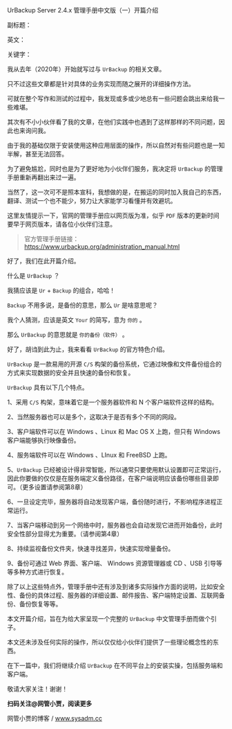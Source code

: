 UrBackup Server 2.4.x 管理手册中文版（一）开篇介绍

副标题：

英文：

关键字：



我从去年（2020年）开始就写过与 `UrBackup` 的相关文章。

只不过这些文章都是针对具体的业务实现而随之展开的详细操作方法。

可就在整个写作和测试的过程中，我发现或多或少地总有一些问题会跳出来给我一些难堪。

其次有不小小伙伴看了我的文章，在他们实践中也遇到了这样那样的不同问题，因此也来询问我。

由于我的基础仅限于安装使用这种应用层面的操作，所以自然对有些问题也是一知半解，甚至无法回答。

为了避免尴尬，同时也是为了更好地为小伙伴们服务，我决定将 `UrBackup` 的管理手册重新再翻出来过一遍。

当然了，这一次可不是照本宣科，我想做的是，在搬运的同时加入我自己的东西，翻译、测试一个也不能少，努力让大家能学习看懂并有效避坑。

这里友情提示一下，官网的管理手册应以网页版为准，似乎 `PDF` 版本的更新时间要早于网页版本，请各位小伙伴们注意。

> 官方管理手册链接：https://www.urbackup.org/administration_manual.html

好了，我们在此开篇介绍。



什么是 `UrBackup` ？

我猜应该是 `Ur` + `Backup` 的组合，哈哈！

`Backup` 不用多说，是备份的意思，那么 `Ur` 是啥意思呢？

我个人猜测，应该是英文 `Your` 的简写，意为 `你的` 。

那么 `UrBackup` 的意思就是 `你的备份（软件）` 。

好了，胡诌到此为止，我来看看 `UrBackup` 的官方特色介绍。



`UrBackup` 是一款易用的开源 `C/S` 构架的备份系统，它通过映像和文件备份组合的方式来实现数据的安全并且快速的备份和恢复。

`UrBackup` 具有以下几个特点。

1、采用 `C/S` 构架，意味着它是一个服务器软件和 N 个客户端软件这样的结构。

2、当然服务器也可以是多个，这取决于是否有多个不同的网段。

3、客户端软件可以在 Windows 、Linux 和 Mac OS X 上跑，但只有 Windows 客户端能够执行映像备份。

4、服务端软件可以在 Windows 、LInux 和 FreeBSD 上跑。

5、`UrBackup` 已经被设计得非常智能，所以通常只要使用默认设置即可正常运行，因此你要做的仅仅是在服务端定义备份路径，在客户端说明应该备份哪些目录即可。（更多设置请参阅第8章）

6、一旦设定完毕，服务器将自动发现客户端，备份随时进行，不影响程序进程正常运行。

7、当客户端移动到另一个网络中时，服务器也会自动发现它进而开始备份，此时安全性部分显得尤为重要。（请参阅第4章）

8、持续监视备份文件夹，快速寻找差异，快速实现增量备份。

9、备份可通过 Web 界面、客户端、 Windows 资源管理器或 CD 、USB 引导等等多种方式进行恢复。



除了以上这些特点外，管理手册中还有涉及到诸多实际操作方面的说明，比如安全性、备份的具体过程、服务器的详细设置、邮件报告、客户端特定设置、互联网备份、备份恢复等等。

本文开篇介绍，旨在为给大家呈现一个完整的 `UrBackup` 中文管理手册而做个引子。

本文还未涉及任何实际的操作，所以仅仅给小伙伴们提供了一些理论概念性的东西。

在下一篇中，我们将继续介绍 `UrBackup` 在不同平台上的安装实操，包括服务端和客户端。

敬请大家关注！谢谢！



**扫码关注@网管小贾，阅读更多**

网管小贾的博客 / www.sysadm.cc
